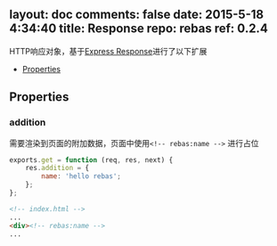 layout: doc
comments: false
date: 2015-5-18 4:34:40
title: Response
repo: rebas
ref: 0.2.4
---

HTTP响应对象，基于[Express Response](http://expressjs.com/4x/api.html#response)进行了以下扩展

* [Properties](#properties)

## Properties

### addition

需要渲染到页面的附加数据，页面中使用`<!-- rebas:name -->` 进行占位

```js
exports.get = function (req, res, next) {
    res.addition = {
        name: 'hello rebas';
    };
};
```

```html
<!-- index.html -->
...
<div><!-- rebas:name -->
...
```